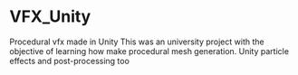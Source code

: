 # VFX_Unity
Procedural vfx made in Unity
This was an university project with the objective of learning how make procedural mesh generation. Unity particle effects and post-processing too
